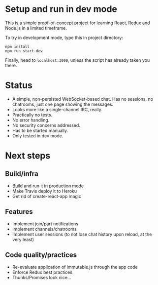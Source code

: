 # Setup and run in dev mode 

This is a simple proof-of-concept project for learning React, Redux and Node.js in a limited timeframe.

To try in development mode, type this in project directory:

```
npm install
npm run start-dev
```

Finally, head to `localhost:3000`, unless the script has already taken you there.

# Status

* A simple, non-persisted WebSocket-based chat. Has no sessions, no chatrooms, just one page showing the messages.
* Looks more like a single-channel IRC, really.
* Practically no tests.
* No error handling.
* No security concerns addressed.
* Has to be started manually.
* Only tested in dev mode.

# Next steps

## Build/infra
 * Build and run it in production mode
 * Make Travis deploy it to Heroku
 * Get rid of create-react-app magic

## Features
 * Implement join/part notifications
 * Implement channels/chatrooms
 * Implement user sessions (to not lose chat history upon reload, at the very least)

## Code quality/practices
 * Re-evaluate application of immutable.js through the app code
 * Enforce Redux best practices
 * Thunks/Promises look nice...
